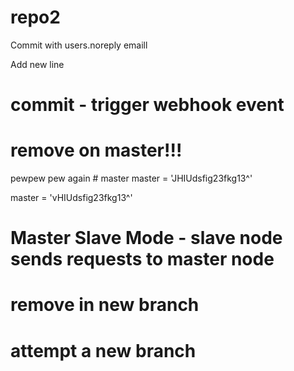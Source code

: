 


# repo2

Commit with users.noreply emaill

Add new line
# commit - trigger webhook event

# remove on master!!!
pewpew pew again    # master
master = 'JHIUdsfig23fkg13^'

master = 'vHIUdsfig23fkg13^'

# Master Slave Mode - slave node sends requests to master node





# remove in new branch

# attempt a new branch





